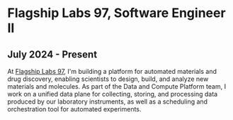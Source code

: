 # Flagship Labs 97, Software Engineer II

## July 2024 - Present

At [Flagship Labs 97](https://www.flagshippioneering.com/), I'm building a
platform for automated materials and drug discovery, enabling scientists to
design, build, and analyze new materials and molecules. As part of the Data and
Compute Platform team, I work on a unified data plane for collecting, storing,
and processing data produced by our laboratory instruments, as well as a
scheduling and orchestration tool for automated experiments.
